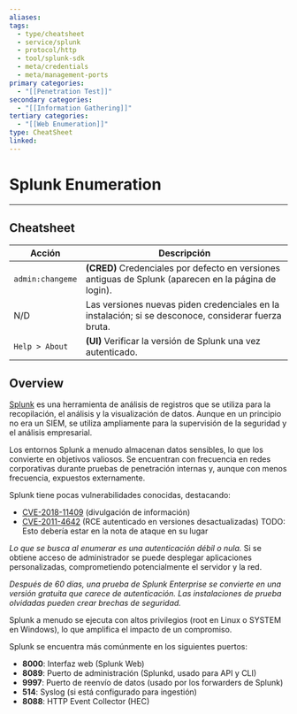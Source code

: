 ```yaml
---
aliases:
tags:
  - type/cheatsheet
  - service/splunk
  - protocol/http
  - tool/splunk-sdk
  - meta/credentials
  - meta/management-ports
primary categories:
  - "[[Penetration Test]]"
secondary categories:
  - "[[Information Gathering]]"
tertiary categories:
  - "[[Web Enumeration]]"
type: CheatSheet
linked:
---
```

# Splunk Enumeration

***

## Cheatsheet

| **Acción**       | **Descripción**                                                                                       |
| ---------------- | ----------------------------------------------------------------------------------------------------- |
| `admin:changeme` | **(CRED)** Credenciales por defecto en versiones antiguas de Splunk (aparecen en la página de login). |
| N/D              | Las versiones nuevas piden credenciales en la instalación; si se desconoce, considerar fuerza bruta.  |
| `Help > About`   | **(UI)** Verificar la versión de Splunk una vez autenticado.                                          |

## Overview

[Splunk](https://www.splunk.com/) es una herramienta de análisis de registros que se utiliza para la recopilación, el análisis y la visualización de datos. Aunque en un principio no era un SIEM, se utiliza ampliamente para la supervisión de la seguridad y el análisis empresarial.

Los entornos Splunk a menudo almacenan datos sensibles, lo que los convierte en objetivos valiosos. Se encuentran con frecuencia en redes corporativas durante pruebas de penetración internas y, aunque con menos frecuencia, expuestos externamente.

Splunk tiene pocas vulnerabilidades conocidas, destacando:
- [ CVE-2018-11409](https://nvd.nist.gov/vuln/detail/cve-2018-11409) (divulgación de información)
- [CVE-2011-4642](https://nvd.nist.gov/vuln/detail/CVE-2011-4642) (RCE autenticado en versiones desactualizadas) TODO: Esto debería estar en la nota de ataque en su lugar

*Lo que se busca al enumerar es una autenticación débil o nula.* Si se obtiene acceso de administrador se puede desplegar aplicaciones personalizadas, comprometiendo potencialmente el servidor y la red.

*Después de 60 días, una prueba de Splunk Enterprise se convierte en una versión gratuita que carece de autenticación. Las instalaciones de prueba olvidadas pueden crear brechas de seguridad.*

Splunk a menudo se ejecuta con altos privilegios (root en Linux o SYSTEM en Windows), lo que amplifica el impacto de un compromiso.

Splunk se encuentra más comúnmente en los siguientes puertos:
- **8000**: Interfaz web (Splunk Web)
- **8089**: Puerto de administración (Splunkd, usado para API y CLI)
- **9997**: Puerto de reenvío de datos (usado por los forwarders de Splunk)
- **514**: Syslog (si está configurado para ingestión)
- **8088**: HTTP Event Collector (HEC)